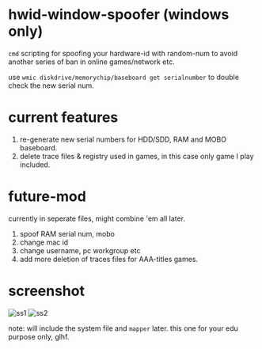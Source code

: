 # hwid-window-spoofer (windows only)

`cmd` scripting for spoofing your hardware-id with random-num to avoid another series of ban in online games/network etc.

use `wmic diskdrive/memorychip/baseboard get serialnumber` to double check the new serial num.

# current features 
1) re-generate new serial numbers for HDD/SDD, RAM and MOBO baseboard.
2) delete trace files & registry used in games, in this case only game I play included.

# future-mod
currently in seperate files, might combine 'em all later.
1) spoof RAM serial num, mobo
2) change mac id
3) change username, pc workgroup etc
4) add more deletion of traces files for AAA-titles games.

# screenshot
![ss1](https://user-images.githubusercontent.com/51852197/110731470-5421c200-825d-11eb-8076-0b2b6e4294ce.PNG)
![ss2](https://user-images.githubusercontent.com/51852197/110731482-571cb280-825d-11eb-9c4d-50915be3455a.PNG)

note: will include the system file and `mapper` later. this one for your edu purpose only, glhf.
